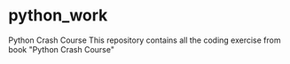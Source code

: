 # python_work
Python Crash Course
This repository contains all the coding exercise from book "Python Crash Course"
